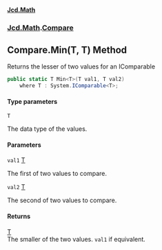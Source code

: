 #### [Jcd.Math](index.md 'index')
### [Jcd.Math](Jcd.Math.md 'Jcd.Math').[Compare](Jcd.Math.Compare.md 'Jcd.Math.Compare')

## Compare.Min<T>(T, T) Method

Returns the lesser of two values for an IComparable<T>

```csharp
public static T Min<T>(T val1, T val2)
    where T : System.IComparable<T>;
```
#### Type parameters

<a name='Jcd.Math.Compare.Min_T_(T,T).T'></a>

`T`

The data type of the values.
#### Parameters

<a name='Jcd.Math.Compare.Min_T_(T,T).val1'></a>

`val1` [T](Jcd.Math.Compare.Min_T_(T,T).md#Jcd.Math.Compare.Min_T_(T,T).T 'Jcd.Math.Compare.Min<T>(T, T).T')

The first of two values to compare.

<a name='Jcd.Math.Compare.Min_T_(T,T).val2'></a>

`val2` [T](Jcd.Math.Compare.Min_T_(T,T).md#Jcd.Math.Compare.Min_T_(T,T).T 'Jcd.Math.Compare.Min<T>(T, T).T')

The second of two values to compare.

#### Returns
[T](Jcd.Math.Compare.Min_T_(T,T).md#Jcd.Math.Compare.Min_T_(T,T).T 'Jcd.Math.Compare.Min<T>(T, T).T')  
The smaller of the two values. `val1` if equivalent.
